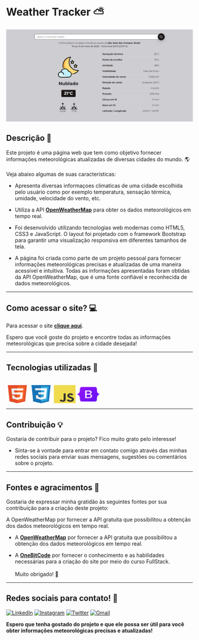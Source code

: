 # Weather Tracker :partly_sunny:

![Home](Home.JPG "Imagem da página inicial")



## Descrição :page_with_curl:
Este projeto é uma página web que tem como objetivo fornecer informações meteorológicas atualizadas de diversas cidades do mundo. :earth_americas: <br><br>
Veja abaixo algumas de suas características:
- Apresenta diversas informaçoes climaticas de uma cidade escolhida pelo usuário como por exemplo temperatura, sensação térmica, umidade, velocidade do vento, etc.

- Utiliza a API **[OpenWeatherMap](https://openweathermap.org/api)**  para obter os dados meteorológicos em tempo real.

- Foi desenvolvido utilizando tecnologias web modernas como HTML5, CSS3 e JavaScript. O layout foi projetado com o framework Bootstrap para garantir uma visualização responsiva em diferentes tamanhos de tela.

- A página foi criada como parte de um projeto pessoal para fornecer informações meteorológicas precisas e atualizadas de uma maneira acessível e intuitiva. Todas as informações apresentadas foram obtidas da API OpenWeatherMap, que é uma fonte confiável e reconhecida de dados meteorológicos.

***
## Como acessar o site? :computer:

Para acessar o site **[clique aqui](https://gui-bus.github.io/weatherTracker/)**.

Espero que você goste do projeto e encontre todas as informações meteorológicas que precisa sobre a cidade desejada!

***

## Tecnologias utilizadas :dart:
<div style="display: inline_block"><br>
  <img align="center" alt="HTML" height="50" width="60" src="https://raw.githubusercontent.com/devicons/devicon/1119b9f84c0290e0f0b38982099a2bd027a48bf1/icons/html5/html5-original.svg">
  <img align="center" alt="CSS" height="50" width="60" src="https://raw.githubusercontent.com/devicons/devicon/1119b9f84c0290e0f0b38982099a2bd027a48bf1/icons/css3/css3-original.svg">
  <img align="center" alt="JavaScript" height="50" width="60" src="https://raw.githubusercontent.com/devicons/devicon/master/icons/javascript/javascript-original.svg">
  <img align="center" alt="Bootstrap" height="50" width="60" src="https://raw.githubusercontent.com/devicons/devicon/1119b9f84c0290e0f0b38982099a2bd027a48bf1/icons/bootstrap/bootstrap-original.svg">
</div>

***

## Contribuição :bulb:
Gostaria de contribuir para o projeto? Fico muito grato pelo interesse!
- Sinta-se à vontade para entrar em contato comigo através das minhas redes sociais para enviar suas mensagens, sugestões ou comentários sobre o projeto.

***

## Fontes e agracimentos :handshake:
Gostaria de expressar minha gratidão às seguintes fontes por sua contribuição para a criação deste projeto:

A OpenWeatherMap por fornecer a API gratuita que possibilitou a obtenção dos dados meteorológicos em tempo real.


- A **[OpenWeatherMap](https://openweathermap.org/)** por fornecer a API gratuita que possibilitou a obtenção dos dados meteorológicos em tempo real.

- A **[OneBitCode](https://onebitcode.com/lp/)** por fornecer o conhecimento e as habilidades necessárias para a criação do site por meio do curso FullStack. <br><br>
Muito obrigado! :rocket:

***

## Redes sociais para contato! :speech_balloon:
[![LinkedIn](https://img.icons8.com/color/48/000000/linkedin.png)](https://www.linkedin.com/in/gui-bus/)
[![Instagram](https://img.icons8.com/fluency/48/000000/instagram-new.png)](https://www.instagram.com/guibus_dev/)
[![Twitter](https://img.icons8.com/color/48/000000/twitter--v1.png)](https://twitter.com/guibus_dev/)
[![Gmail](https://img.icons8.com/fluency/48/000000/gmail.png)](mailto:guibus.dev@gmail.com)

**Espero que tenha gostado do projeto e que ele possa ser útil para você obter informações meteorológicas precisas e atualizadas!**
